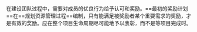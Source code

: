 在建设团队过程中，需要对成员的优良行为给予认可和奖励。==最初的奖励计划==在==规划资源管理过程==编制，只有能满足被奖励者某个重要需求的奖励，才是有效的奖励。应在整个项目生命周期尽可能地予以表彰，而不是等项目完成时。